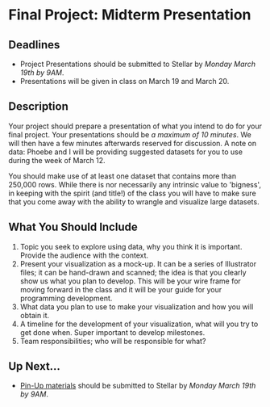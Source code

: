# Final Project: Midterm Presentation

## Deadlines

+ Project Presentations should be submitted to Stellar by *Monday March 19th by 9AM*.
+ Presentations will be given in class on March 19 and March 20.

## Description

Your project should prepare a presentation of what you intend to do for your final project. Your presentations should be *a maximum of 10 minutes*. We will then have a few minutes afterwards reserved for discussion. A note on data: Phoebe and I will be providing suggested datasets for you to use during the week of March 12.

You should make use of at least one dataset that contains more than 250,000 rows. While there is nor necessarily any intrinsic value to 'bigness', in keeping with the spirit (and title!) of the class you will have to make sure that you come away with the ability to wrangle and visualize large datasets.

## What You Should Include

1. Topic you seek to explore using data, why you think it is important. Provide the audience with the context.
2. Present your visualization as a mock-up. It can be a series of Illustrator files; it can be hand-drawn and scanned; the idea is that you clearly show us what you plan to develop. This will be your wire frame for moving forward in the class and it will be your guide for your programming development.
3. What data you plan to use to make your visualization and how you will obtain it.
4. A timeline for the development of your visualization, what will you try to get done when. Super important to develop milestones.
5. Team responsibilities; who will be responsible for what?

## Up Next...

+ [Pin-Up materials](./02_pin-up.md) should be submitted to Stellar by *Monday March 19th by 9AM*.
